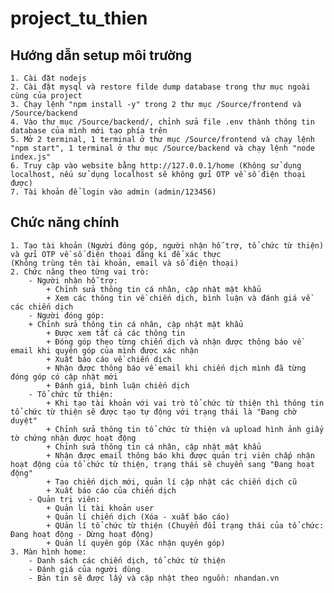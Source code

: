 # project_tu_thien

## Hướng dẫn setup môi trường
    1. Cài đặt nodejs
    2. Cài đặt mysql và restore filde dump database trong thư mục ngoài cùng của project
    3. Chạy lệnh "npm install -y" trong 2 thư mục /Source/frontend và /Source/backend
    4. Vào thư mục /Source/backend/, chỉnh sửa file .env thành thông tin database của mình mới tạo phía trên
    5. Mở 2 terminal, 1 terminal ở thư mục /Source/frontend và chạy lệnh "npm start", 1 terminal ở thư mục /Source/backend và chạy lệnh "node index.js"
    6. Truy cập vào website bằng http://127.0.0.1/home (Không sử dụng localhost, nếu sử dụng localhost sẽ không gửi OTP về số điện thoại được)
    7. Tài khoản để login vào admin (admin/123456)

## Chức năng chính
    1. Tạo tài khoản (Người đóng góp, người nhận hỗ trợ, tổ chức từ thiện) và gửi OTP về số điện thoại đăng kí để xác thực
    (Không trùng tên tài khoản, email và số điện thoại)
    2. Chức năng theo từng vai trò:
        - Người nhận hỗ trợ:
            + Chỉnh sửa thông tin cá nhân, cập nhật mật khẩu
            + Xem các thông tin về chiến dịch, bình luận và đánh giá về các chiến dịch
        - Người đóng góp:
        + Chỉnh sửa thông tin cá nhân, cập nhật mật khẩu
            + Được xem tất cả các thông tin
            + Đóng góp theo từng chiến dịch và nhận được thông báo về email khi quyên góp của mình được xác nhận
            + Xuất báo cáo về chiến dịch
            + Nhận được thông báo về email khi chiến dịch mình đã từng đóng góp có cập nhật mới
            + Đánh giá, bình luận chiến dịch
        - Tổ chức từ thiện:
            + Khi tạo tài khoản với vai trò tổ chức từ thiện thì thông tin tổ chức từ thiện sẽ được tạo tự động với trạng thái là "Đang chờ duyệt"
            + Chỉnh sửa thông tin tổ chức từ thiện và upload hình ảnh giấy tờ chứng nhận được hoạt động
            + Chỉnh sửa thông tin cá nhân, cập nhật mật khẩu
            + Nhận được email thông báo khi được quản trị viên chấp nhận hoạt động của tổ chức từ thiện, trạng thái sẽ chuyển sang "Đang hoạt động"
            + Tạo chiến dịch mới, quản lí cập nhật các chiến dịch cũ
            + Xuất báo cáo của chiến dịch
        - Quản trị viên:
            + Quản lí tài khoản user
            + Quản lí chiến dịch (Xóa - xuất báo cáo)
            + QUản lí tổ chức từ thiện (Chuyển đổi trạng thái của tổ chức: Đang hoạt động - Dừng hoạt động)
            + Quản lí quyên góp (Xác nhận quyên góp)
    3. Màn hình home:
        - Danh sách các chiến dịch, tổ chức từ thiện
        - Đánh giá của người dùng
        - Bản tin sẽ được lấy và cập nhật theo nguồn: nhandan.vn